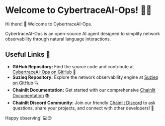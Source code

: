 # Welcome to CybertraceAI-Ops! 🚀🤖

Hi there! 👋 Welcome to CybertraceAI-Ops.

CybertraceAI-Ops is an open-source AI agent designed to simplify network observability through natural language interactions.

## Useful Links 🔗

- **GitHub Repository:** Find the source code and contribute at [CybertraceAI-Ops on GitHub](https://github.com/povedaaqui/cybertraceai-ops) 🐙
- **Suzieq Repository:** Explore the network observability engine at [Suzieq on GitHub](https://github.com/netenglabs/suzieq) 🔍
- **Chainlit Documentation:** Get started with our comprehensive [Chainlit Documentation](https://docs.chainlit.io) 📚
- **Chainlit Discord Community:** Join our friendly [Chainlit Discord](https://discord.gg/k73SQ3FyUh) to ask questions, share your projects, and connect with other developers! 💬

Happy observing! 💻😊
